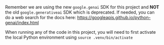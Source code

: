 Remember we are using the new `google.genai` SDK for this project and **NOT** the old `google.generativeai` SDK which is deprecated. If needed, you can do a web search for the docs here: https://googleapis.github.io/python-genai/index.html 

When running any of the code in this project, you will need to first activate the local Python environment using `source .venv/bin/activate`